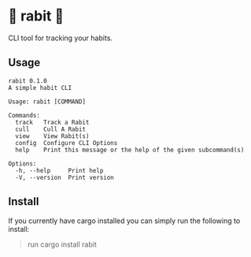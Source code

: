 # 🐇 rabit 🐇

CLI tool for tracking your habits.

## Usage

```
rabit 0.1.0
A simple habit CLI

Usage: rabit [COMMAND]

Commands:
  track   Track a Rabit
  cull    Cull A Rabit
  view    View Rabit(s)
  config  Configure CLI Options
  help    Print this message or the help of the given subcommand(s)

Options:
  -h, --help     Print help
  -V, --version  Print version
```

## Install

If you currently have cargo installed you can simply run the following to install:

> run cargo install rabit
